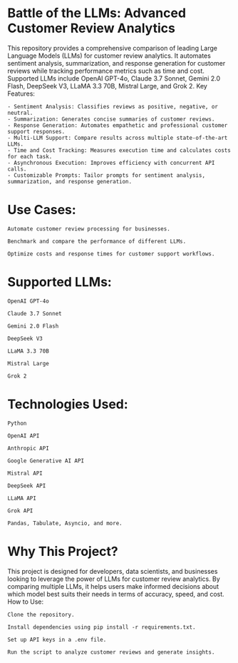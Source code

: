 # Battle of the LLMs: Advanced Customer Review Analytics
This repository provides a comprehensive comparison of leading Large Language Models (LLMs) for customer review analytics. It automates sentiment analysis, summarization, and response generation for customer reviews while tracking performance metrics such as time and cost. Supported LLMs include OpenAI GPT-4o, Claude 3.7 Sonnet, Gemini 2.0 Flash, DeepSeek V3, LLaMA 3.3 70B, Mistral Large, and Grok 2.
Key Features:

    - Sentiment Analysis: Classifies reviews as positive, negative, or neutral.
    - Summarization: Generates concise summaries of customer reviews.
    - Response Generation: Automates empathetic and professional customer support responses.
    - Multi-LLM Support: Compare results across multiple state-of-the-art LLMs.
    - Time and Cost Tracking: Measures execution time and calculates costs for each task.
    - Asynchronous Execution: Improves efficiency with concurrent API calls.
    - Customizable Prompts: Tailor prompts for sentiment analysis, summarization, and response generation.


# Use Cases:

    Automate customer review processing for businesses.

    Benchmark and compare the performance of different LLMs.

    Optimize costs and response times for customer support workflows.


# Supported LLMs:

    OpenAI GPT-4o

    Claude 3.7 Sonnet

    Gemini 2.0 Flash

    DeepSeek V3

    LLaMA 3.3 70B

    Mistral Large

    Grok 2


# Technologies Used:

    Python

    OpenAI API

    Anthropic API

    Google Generative AI API

    Mistral API

    DeepSeek API

    LLaMA API

    Grok API

    Pandas, Tabulate, Asyncio, and more.

# Why This Project?

This project is designed for developers, data scientists, and businesses looking to leverage the power of LLMs for customer review analytics. By comparing multiple LLMs, it helps users make informed decisions about which model best suits their needs in terms of accuracy, speed, and cost.
How to Use:

    Clone the repository.

    Install dependencies using pip install -r requirements.txt.

    Set up API keys in a .env file.

    Run the script to analyze customer reviews and generate insights.
